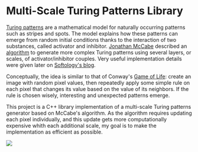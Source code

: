 Multi-Scale Turing Patterns Library
===

[Turing patterns](https://en.wikipedia.org/wiki/Turing_pattern) are a mathematical model for naturally occurring patterns such as stripes and spots. The model explains how these patterns can emerge from random initial conditions thanks to the interaction of two substances, called activator and inhibitor. [Jonathan McCabe](http://jonathanmccabe.com/) described an [algorithm](http://www.jonathanmccabe.com/Cyclic_Symmetric_Multi-Scale_Turing_Patterns.pdf) to generate more complex Turing patterns using several layers, or scales, of activator/inhibitor couples. Very useful implementation details were given later on [Softology's blog](https://softologyblog.wordpress.com/2011/07/05/multi-scale-turing-patterns/).

Conceptually, the idea is similar to that of Conway's [Game of Life](https://en.wikipedia.org/wiki/Conway%27s_Game_of_Life): create an image with random pixel values, then repeatedly apply some simple rule on each pixel that changes its value based on the value of its neighbors. If the rule is chosen wisely, interesting and unexpected patterns emerge.

This project is a C++ library implementation of a multi-scale Turing patterns generator based on McCabe's algorithm. As the algorithm requires updating each pixel individually, and this update gets more computationally expensive whith each additional scale, my goal is to make the implementation as efficient as possible.

![](https://github.com/xdlg/MSTP-Generator/blob/master/output/sample02.png)

